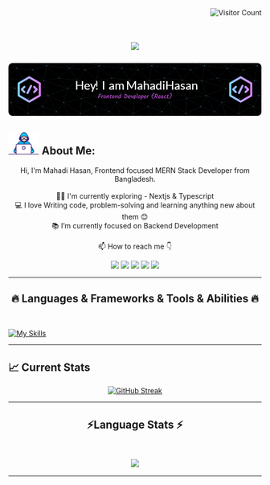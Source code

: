 <img align="right" src="https://visitor-badge.laobi.icu/badge?page_id=Mahadi-Hasan-Sopon/Mahadi-Hasan-Sopon" alt="Visitor Count">
<br/>
<!-- [![Typing SVG](<https://readme-typing-svg.demolab.com?font=Fira+Code&weight=500&pause=1000&width=435&lines=HI+There!;I'm+a+Web+Designer+%26+Developer.;Passionate+about+Programming.;Good+at+Frontend+(React).;Thank+you+for+visiting!>)](https://git.io/typing-svg) -->

<h1 align="center">
  <a href="https://git.io/typing-svg">
    <img src="https://readme-typing-svg.demolab.com?font=Fira+Code&weight=500&pause=1000&width=435&lines=HI+There!;I'm+a+Web+Designer+%26+Developer.;Passionate+about+Programming.;Good+at+Frontend+(React).;Thank+you+for+visiting!+%F0%9F%91%8B&center=true&size=22">
  </a>
</h1>

![Header](./assets/github-header-image.png)

## <img src="./assets/Developer.gif" alt="developer gif"  height="45px"> About Me:

<p align="center">
  Hi, I'm Mahadi Hasan, Frontend focused MERN Stack Developer from Bangladesh.
  <br>
  <br>
  👨‍🎓 I'm currently exploring - Nextjs & Typescript
  <br>
  💻 I love Writing code, problem-solving and learning anything new about them 😊
  <br>
  📚 I’m currently focused on Backend Development 
  <br>
  <br>
  📫 How to reach me 👇
</p>
<p align="center"> <a href="https://www.linkedin.com/in/mahadi-hasan-sopon"><img src="https://img.shields.io/badge/linkedin-%230077B5.svg?&style=for-the-badge&logo=linkedin&logoColor=white" height=23></a> <a href="mailto:mahadih137@gmail.com"><img src="https://img.shields.io/badge/Gmail-D14836?style=for-the-badge&logo=gmail&logoColor=white" height=23></a> <a href="https://twitter.com/MahadiSopon"><img src="https://img.shields.io/badge/Twitter-222222?style=for-the-badge&logo=twitter&logoColor=white" height=23></a> <a href="https://t.me/Mahadi_Hasan_Sopon"><img src="https://img.shields.io/badge/Telegram-2CA5E0?style=for-the-badge&logo=telegram&logoColor=white" height=23></a> <a href="https://leetcode.com/Mahadi-Hasan-Sopon/"><img src="https://img.shields.io/badge/LeetCode-ff5c00.svg?&style=for-the-badge&logo=leetcode&logoColor=white" height=23></a></p>

<hr />

<h2 align="center">🔥 Languages & Frameworks & Tools & Abilities 🔥
</h2>
<br>

[![My Skills](https://skillicons.dev/icons?i=html,css,bootstrap,tailwind,javascript,react,gatsby,materialui,nextjs,redux,nodejs,express,mongodb,vercel,vite,ts,vscode,discord,git,md,figma)](https://skillicons.dev)

<hr>

## :chart_with_upwards_trend: Current Stats

<p align="center">
  <a href="https://git.io/streak-stats">
    <img src="https://streak-stats.demolab.com?user=Mahadi-Hasan-Sopon&theme=radical&hide_border=true&card_width=650" alt="GitHub Streak" />
  </a>
</p>

<hr>

<h2 align="center">⚡Language Stats ⚡</h2>
<br>

<p align="center">
<a href="https://github.com/HalemoGPA/">
      <img width=400 src="https://github-readme-stats.vercel.app/api/top-langs/?username=Mahadi-Hasan-Sopon&hide=c%23,powershell,Mathematica,Ruby,Objective-C,Objective-C%2b%2b,Cuda&title_color=61dafb&text_color=ffffff&icon_color=61dafb&bg_color=20232a&langs_count=8&layout=compact&border_color=61dafb&hide_border=true" />
 </a>
</p>

<hr>

<!-- <h2 align="center">💹 Most Popular Repos 💹</h2>
<br>
<p align="center">
<a href="https://github.com/Mahadi-Hasan-Sopon/library-management-client/">
  <img width=300 align="center" src="https://github-readme-stats.vercel.app/api/pin/?username=Mahadi-Hasan-Sopon&repo=library-management-client&title_color=ffffff&text_color=c9cacc&icon_color=2bbc8a&bg_color=1d1f21" />
</a>

<a href="https://github.com/Mahadi-Hasan-Sopon/inventory-management-client">
  <img width=300 align="center" src="https://github-readme-stats.vercel.app/api/pin/?username=Mahadi-Hasan-Sopon&repo=inventory-management-client&title_color=ffffff&text_color=c9cacc&icon_color=2bbc8a&bg_color=1d1f21" />
</a>

</p> -->
